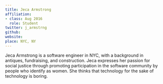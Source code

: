 ```yaml
---
title: Jeca Armstrong
affiliation:
- class: Aug 2016
  role: Student
twitter: j_armstrng
github: 
website: 
place: NYC, NY
---
```

Jeca Armstrong is a software engineer in NYC, with a background in antiques, fundraising, and construction. Jeca expresses her passion for social justice through promoting participation in the software community by people who identify as women. She thinks that technology for the sake of technology is boring.